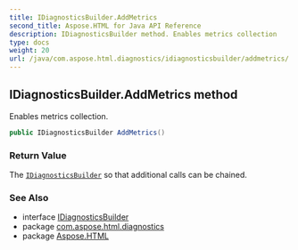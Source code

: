 ```yaml
---
title: IDiagnosticsBuilder.AddMetrics
second_title: Aspose.HTML for Java API Reference
description: IDiagnosticsBuilder method. Enables metrics collection
type: docs
weight: 20
url: /java/com.aspose.html.diagnostics/idiagnosticsbuilder/addmetrics/
---
```

## IDiagnosticsBuilder.AddMetrics method

Enables metrics collection.

```java
public IDiagnosticsBuilder AddMetrics()
```

### Return Value

The [`IDiagnosticsBuilder`](../) so that additional calls can be chained.

### See Also

* interface [IDiagnosticsBuilder](../)
* package [com.aspose.html.diagnostics](../../../com.aspose.html.diagnostics/)
* package [Aspose.HTML](../../../)
